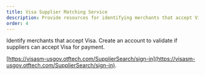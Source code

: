 ```yaml
---
title: Visa Supplier Matching Service
description: Provide resources for identifying merchants that accept Visa.
order: 4
---
```


Identify merchants that accept Visa. Create an account to validate if suppliers can accept Visa for payment.

[https://visasm-usgov.otftech.com/SupplierSearch/sign-in](https://visasm-usgov.otftech.com/SupplierSearch/sign-in).
